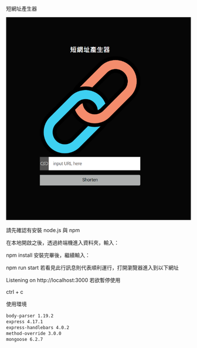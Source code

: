 短網址產生器

<img src = https://github.com/MinihongWork/Alphacamp/blob/Alphacamp/Alphacamp/ShortenURL/public/stylesheets/image/index.png>

請先確認有安裝 node.js 與 npm

在本地開啟之後，透過終端機進入資料夾，輸入：

npm install
安裝完畢後，繼續輸入：

npm run start
若看見此行訊息則代表順利運行，打開瀏覽器進入到以下網址

Listening on http://localhost:3000
若欲暫停使用

ctrl + c

使用環境

    body-parser 1.19.2
    express 4.17.1
    express-handlebars 4.0.2
    method-override 3.0.0
    mongoose 6.2.7
    

